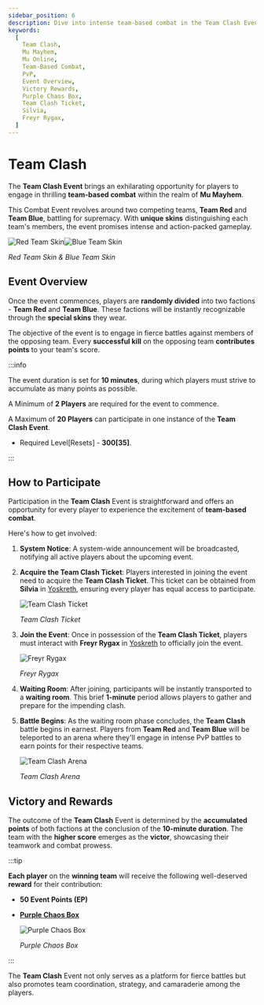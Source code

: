 ```yaml
---
sidebar_position: 6
description: Dive into intense team-based combat in the Team Clash Event of Mu Mayhem. Learn how to participate, the event overview, and the victory rewards for both Team Red and Team Blue. Gear up for thrilling battles and strategic gameplay in this team-oriented event.
keywords:
  [
    Team Clash,
    Mu Mayhem,
    Mu Online,
    Team-Based Combat,
    PvP,
    Event Overview,
    Victory Rewards,
    Purple Chaos Box,
    Team Clash Ticket,
    Silvia,
    Freyr Rygax,
  ]
---
```


# Team Clash

The **Team Clash Event** brings an exhilarating opportunity for players to engage in thrilling **team-based combat** within the realm of **Mu Mayhem**.

This Combat Event revolves around two competing teams, **Team Red** and **Team Blue**, battling for supremacy. With **unique skins** distinguishing each team's members, the event promises intense and action-packed gameplay.

![Red Team Skin](/img/events/it/it_team_red.jpg)![Blue Team Skin](/img/events/it/it_team_blue.jpg)

_Red Team Skin & Blue Team Skin_

## Event Overview

Once the event commences, players are **randomly divided** into two factions - **Team Red** and **Team Blue**. These factions will be instantly recognizable through the **special skins** they wear.

The objective of the event is to engage in fierce battles against members of the opposing team. Every **successful kill** on the opposing team **contributes points** to your team's score.

:::info

The event duration is set for **10 minutes**, during which players must strive to accumulate as many points as possible.

A Minimum of **2 Players** are required for the event to commence.

A Maximum of **20 Players** can participate in one instance of the **Team Clash Event**.

- Required Level[Resets] - **300[35]**.

:::

## How to Participate

Participation in the **Team Clash** Event is straightforward and offers an opportunity for every player to experience the excitement of **team-based combat**.

Here's how to get involved:

1. **System Notice**: A system-wide announcement will be broadcasted, notifying all active players about the upcoming event.

2. **Acquire the Team Clash Ticket**: Players interested in joining the event need to acquire the **Team Clash Ticket**. This ticket can be obtained from **Silvia** in [Yoskreth](/maps/yoskreth), ensuring every player has equal access to participate.

   ![Team Clash Ticket](/img/items/invitations/team-clash-ticket.png)

   _Team Clash Ticket_

3. **Join the Event**: Once in possession of the **Team Clash Ticket**, players must interact with **Freyr Rygax** in [Yoskreth](/maps/yoskreth) to officially join the event.

   ![Freyr Rygax](/img/npc/freyr-rygax.jpg)

   _Freyr Rygax_

4. **Waiting Room**: After joining, participants will be instantly transported to a **waiting room**. This brief **1-minute** period allows players to gather and prepare for the impending clash.

5. **Battle Begins**: As the waiting room phase concludes, the **Team Clash** battle begins in earnest. Players from **Team Red** and **Team Blue** will be teleported to an arena where they'll engage in intense PvP battles to earn points for their respective teams.

   ![Team Clash Arena](/img/events/team-clash-arena.jpg)

   _Team Clash Arena_

## Victory and Rewards

The outcome of the **Team Clash** Event is determined by the **accumulated points** of both factions at the conclusion of the **10-minute duration**. The team with the **higher score** emerges as the **victor**, showcasing their teamwork and combat prowess.

:::tip

**Each player** on the **winning team** will receive the following well-deserved **reward** for their contribution:

- **50 Event Points (EP)**
- **[Purple Chaos Box](/items/item-bags/misc/purple-chaos-box)**

  ![Purple Chaos Box](/img/items/item-bags/purple-chaos-box.png)

  _Purple Chaos Box_

:::

The **Team Clash** Event not only serves as a platform for fierce battles but also promotes team coordination, strategy, and camaraderie among the players.
